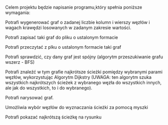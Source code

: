 Celem projektu będzie napisanie programu,który spełnia poniższe wymagania:

Potrafi wygenerować graf o zadanej liczbie kolumn i wierszy węzłów i wagach krawędzi losowanych w zadanym zakresie wartości.

Potrafi zapisać taki graf do pliku o ustalonym formacie

Potrafi przeczytać z plku o ustalonym formacie taki graf

Potrafi sprawdzić, czy dany graf jest spójny (algorytm przeszukiwanie grafu wszerz - BFS)

Potrafi znaleźć w tym grafie najkrótsze ścieżki pomiędzy wybranymi parami węzłów, wykorzystując Algorytm Dijkstry (UWAGA: ten algorytm szuka wszystkich najkrótszych ścieżek z wybranego węzła do wszystkich innych, ale jak do wszystkich, to i do wybranego).

Potrafi narysować graf.

Umożliwia wybór węzłów do wyznaczania ścieżki za pomocą myszki

Potrafi pokazać najkrótszą ścieżkę na rysunku
